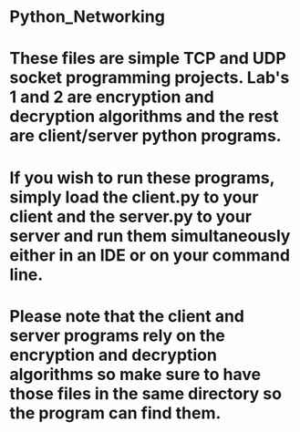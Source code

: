 # Python_Networking
# These files are simple TCP and UDP socket programming projects. Lab's 1 and 2 are encryption and decryption algorithms and the rest are client/server python programs.
# If you wish to run these programs, simply load the client.py to your client and the server.py to your server and run them simultaneously either in an IDE or on your command line.
# Please note that the client and server programs rely on the encryption and decryption algorithms so make sure to have those files in the same directory so the program can find them.
